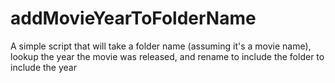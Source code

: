 # addMovieYearToFolderName
A simple script that will take a folder name (assuming it's a movie name), lookup the year the movie was released, and rename to include the folder to include the year
